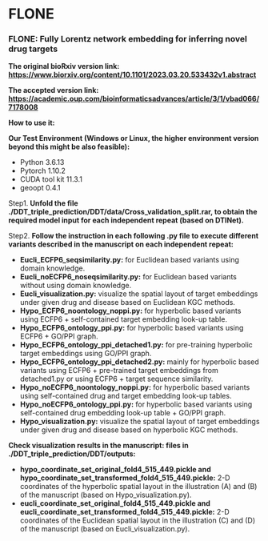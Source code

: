 # FLONE
### FLONE: Fully Lorentz network embedding for inferring novel drug targets

__The original bioRxiv version link: https://www.biorxiv.org/content/10.1101/2023.03.20.533432v1.abstract__

__The accepted version link: https://academic.oup.com/bioinformaticsadvances/article/3/1/vbad066/7178008__

__How to use it:__

__Our Test Environment (Windows or Linux, the higher environment version beyond this might be also feasible):__
* Python 3.6.13
* Pytorch 1.10.2
* CUDA tool kit 11.3.1
* geoopt 0.4.1

Step1. __Unfold the file ./DDT_triple_prediction/DDT/data/Cross_validation_split.rar, to obtain the required model input for each independent repeat (based on DTINet).__

Step2. __Follow the instruction in each following .py file to execute different variants described in the manuscript on each independent repeat:__
  * __Eucli_ECFP6_seqsimilarity.py:__ for Euclidean based variants using domain knowledge.
  * __Eucli_noECFP6_noseqsimilarity.py:__ for Euclidean based variants without using domain knowledge.
  * __Eucli_visualization.py:__ visualize the spatial layout of target embeddings under given drug and disease based on Euclidean KGC methods.
  * __Hypo_ECFP6_noontology_noppi.py:__ for hyperbolic based variants using ECFP6 + self-contained target embedding look-up table.
  * __Hypo_ECFP6_ontology_ppi.py:__ for hyperbolic based variants using ECFP6 + GO/PPI graph.
  * __Hypo_ECFP6_ontology_ppi_detached1.py:__ for pre-training hyperbolic target embeddings using GO/PPI graph.
  * __Hypo_ECFP6_ontology_ppi_detached2.py:__ mainly for hyperbolic based variants using ECFP6 + pre-trained target embeddings from detached1.py or using ECFP6 + target sequence similarity.
  * __Hypo_noECFP6_noontology_noppi.py:__ for hyperbolic based variants using self-contained drug and target embedding look-up tables.
  * __Hypo_noECFP6_ontology_ppi.py:__ for hyperbolic based variants using self-contained drug embedding look-up table + GO/PPI graph.
  * __Hypo_visualization.py:__ visualize the spatial layout of target embeddings under given drug and disease based on hyperbolic KGC methods.
  
__Check visualization results in the manuscript: files in ./DDT_triple_prediction/DDT/outputs:__
  * __hypo_coordinate_set_original_fold4_515_449.pickle and hypo_coordinate_set_transformed_fold4_515_449.pickle:__ 2-D coordinates of the hyperbolic spatial layout in the illustration (A) and (B) of the manuscript (based on Hypo_visualization.py).
  * __eucli_coordinate_set_original_fold4_515_449.pickle and eucli_coordinate_set_transformed_fold4_515_449.pickle:__ 2-D coordinates of the Euclidean spatial layout in the illustration (C) and (D) of the manuscript (based on Eucli_visualization.py).
  
  
  

